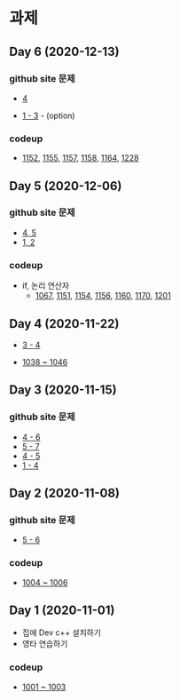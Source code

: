 # 과제

## Day 6 (2020-12-13)

### github site 문제
* [4](../04_Condition/test/test06/README.md)

* [1 - 3](../04_Condition/test/test06/README.md) - (option)

### codeup

* [1152](https://codeup.kr/problem.php?id=1152), [1155](https://codeup.kr/problem.php?id=1155), [1157](https://codeup.kr/problem.php?id=1157), [1158](https://codeup.kr/problem.php?id=1162), [1164](https://codeup.kr/problem.php?id=1164),  [1228](https://codeup.kr/problem.php?id=1228)


## Day 5 (2020-12-06)

### github site 문제
* [4, 5](../04_Condition/test/test02/README.md)
* [1, 2](../04_Condition/test/test05/README.md)

### codeup

* if, 논리 연산자
	* [1067](https://codeup.kr/problem.php?id=1067), [1151](https://codeup.kr/problem.php?id=1151), [1154](https://codeup.kr/problem.php?id=1154), [1156](https://codeup.kr/problem.php?id=1156), [1160](https://codeup.kr/problem.php?id=1160), [1170](https://codeup.kr/problem.php?id=1170), [1201](https://codeup.kr/problem.php?id=1201)


## Day 4 (2020-11-22)

* [3 - 4](../03_Function/test/test02/README.md)

* [1038 ~ 1046](https://codeup.kr/problemsetsol.php?psid=10)

 
## Day 3 (2020-11-15)

### github site 문제
* [4 - 6](../02_Variable/test/test02/README.md)
* [5 - 7](../02_Variable/test/test03/README.md)
* [4 - 5](../02_Variable/test/test04/README.md)
* [1 - 4](../02_Variable/test/test05/README.md)

## Day 2 (2020-11-08)

### github site 문제
* [5 - 6](../02_Variable/test/test01/README.md)

### codeup
* [1004 ~ 1006](https://codeup.kr/problemsetsol.php?psid=9)

## Day 1 (2020-11-01) 
* 집에 Dev c++ 설치하기
* 영타 연습하기   

### codeup
* [1001 ~ 1003](https://codeup.kr/problemsetsol.php?psid=9)





